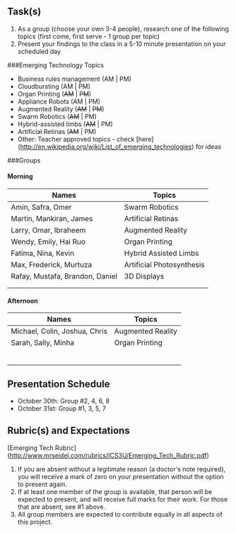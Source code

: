 Task(s)
-------
1. As a group (choose your own 3-4 people), research one of the following topics (first come, first serve - 1 group per topic)
2. Present your findings to the class in a 5-10 minute presentation on your scheduled day

###Emerging Technology Topics
- Business rules management (AM | PM)
- Cloudbursting (AM | PM)
- Organ Printing (~~AM~~ | ~~PM~~)
- Appliance Robots (AM | PM)
- Augmented Reality (~~AM~~ | ~~PM~~)
- Swarm Robotics (~~AM~~ | PM)
- Hybrid-assisted limbs (~~AM~~ | PM)
- Artificial Retinas (~~AM~~ | PM)
- Other: Teacher approved topics - check [here] (http://en.wikipedia.org/wiki/List_of_emerging_technologies) for ideas

###Groups
#### Morning
| Names | Topics |
|-------|--------|
| Amin, Safra, Omer | Swarm Robotics |
| Martin, Mankiran, James | Artificial Retinas |
| Larry, Omar, Ibraheem | Augmented Reality |
| Wendy, Emily, Hai Ruo | Organ Printing |
| Fatima, Nina, Kevin | Hybrid Assisted Limbs |
| Max, Frederick, Murtuza | Artificial Photosynthesis |
| Rafay, Mustafa, Brandon, Daniel | 3D Displays |
| | |
| | |

#### Afternoon
| Names | Topics |
|-------|--------|
| Michael, Colin, Joshua, Chris | Augmented Reality |
| Sarah, Sally, Minha | Organ Printing |
| | |
| | |
| | |
| | |
| | |
| | |

Presentation Schedule
------------------
- October 30th: Group #2, 4, 6, 8
- October 31st: Group #1, 3, 5, 7

Rubric(s) and Expectations
--------------------------
[Emerging Tech Rubric] (http://www.mrseidel.com/rubrics/ICS3U/Emerging_Tech_Rubric.pdf)

1. If you are absent without a legitimate reason (a doctor's note required), you will receive a mark of zero on your presentation without the option to present again.
2. If at least one member of the group is available, that person will be expected to present, and will receive full marks for their work. For those that are absent, see #1 above.
3. All group members are expected to contribute equally in all aspects of this project.
